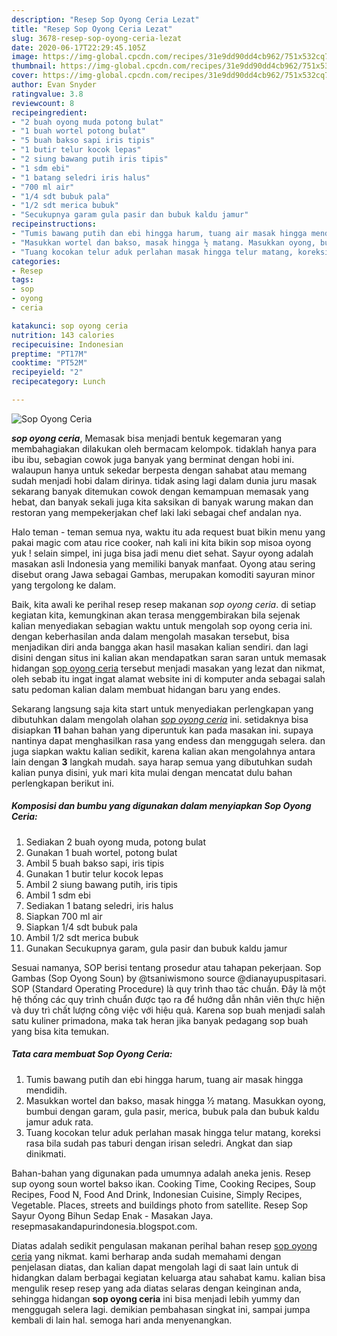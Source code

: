 ```yaml
---
description: "Resep Sop Oyong Ceria Lezat"
title: "Resep Sop Oyong Ceria Lezat"
slug: 3678-resep-sop-oyong-ceria-lezat
date: 2020-06-17T22:29:45.105Z
image: https://img-global.cpcdn.com/recipes/31e9dd90dd4cb962/751x532cq70/sop-oyong-ceria-foto-resep-utama.jpg
thumbnail: https://img-global.cpcdn.com/recipes/31e9dd90dd4cb962/751x532cq70/sop-oyong-ceria-foto-resep-utama.jpg
cover: https://img-global.cpcdn.com/recipes/31e9dd90dd4cb962/751x532cq70/sop-oyong-ceria-foto-resep-utama.jpg
author: Evan Snyder
ratingvalue: 3.8
reviewcount: 8
recipeingredient:
- "2 buah oyong muda potong bulat"
- "1 buah wortel potong bulat"
- "5 buah bakso sapi iris tipis"
- "1 butir telur kocok lepas"
- "2 siung bawang putih iris tipis"
- "1 sdm ebi"
- "1 batang seledri iris halus"
- "700 ml air"
- "1/4 sdt bubuk pala"
- "1/2 sdt merica bubuk"
- "Secukupnya garam gula pasir dan bubuk kaldu jamur"
recipeinstructions:
- "Tumis bawang putih dan ebi hingga harum, tuang air masak hingga mendidih."
- "Masukkan wortel dan bakso, masak hingga ½ matang. Masukkan oyong, bumbui dengan garam, gula pasir, merica, bubuk pala dan bubuk kaldu jamur aduk rata."
- "Tuang kocokan telur aduk perlahan masak hingga telur matang, koreksi rasa bila sudah pas taburi dengan irisan seledri. Angkat dan siap dinikmati."
categories:
- Resep
tags:
- sop
- oyong
- ceria

katakunci: sop oyong ceria 
nutrition: 143 calories
recipecuisine: Indonesian
preptime: "PT17M"
cooktime: "PT52M"
recipeyield: "2"
recipecategory: Lunch

---
```



![Sop Oyong Ceria](https://img-global.cpcdn.com/recipes/31e9dd90dd4cb962/751x532cq70/sop-oyong-ceria-foto-resep-utama.jpg)

<b><i>sop oyong ceria</i></b>, Memasak bisa menjadi bentuk kegemaran yang membahagiakan dilakukan oleh bermacam kelompok. tidaklah hanya para ibu ibu, sebagian cowok juga banyak yang berminat dengan hobi ini. walaupun hanya untuk sekedar berpesta dengan sahabat atau memang sudah menjadi hobi dalam dirinya. tidak asing lagi dalam dunia juru masak sekarang banyak ditemukan cowok dengan kemampuan memasak yang hebat, dan banyak sekali juga kita saksikan di banyak warung makan dan restoran yang mempekerjakan chef laki laki sebagai chef andalan nya.

Halo teman - teman semua nya, waktu itu ada request buat bikin menu yang pakai magic com atau rice cooker, nah kali ini kita bikin sop misoa oyong yuk ! selain simpel, ini juga bisa jadi menu diet sehat. Sayur oyong adalah masakan asli Indonesia yang memiliki banyak manfaat. Oyong atau sering disebut orang Jawa sebagai Gambas, merupakan komoditi sayuran minor yang tergolong ke dalam.

Baik, kita awali ke perihal resep resep makanan <i>sop oyong ceria</i>. di setiap kegiatan kita, kemungkinan akan terasa menggembirakan bila sejenak kalian menyediakan sebagian waktu untuk mengolah sop oyong ceria ini. dengan keberhasilan anda dalam mengolah masakan tersebut, bisa menjadikan diri anda bangga akan hasil masakan kalian sendiri. dan lagi disini dengan situs ini kalian akan mendapatkan saran saran untuk memasak hidangan <u>sop oyong ceria</u> tersebut menjadi masakan yang lezat dan nikmat, oleh sebab itu ingat ingat alamat website ini di komputer anda sebagai salah satu pedoman kalian dalam membuat hidangan baru yang endes.


Sekarang langsung saja kita start untuk menyediakan perlengkapan yang dibutuhkan dalam mengolah olahan <u><i>sop oyong ceria</i></u> ini. setidaknya bisa disiapkan <b>11</b> bahan bahan yang diperuntuk kan pada masakan ini. supaya nantinya dapat menghasilkan rasa yang endess dan menggugah selera. dan juga siapkan waktu kalian sedikit, karena kalian akan mengolahnya antara lain dengan <b>3</b> langkah mudah. saya harap semua yang dibutuhkan sudah kalian punya disini, yuk mari kita mulai dengan mencatat dulu bahan perlengkapan berikut ini.

<!--inarticleads1-->

##### Komposisi dan bumbu yang digunakan dalam menyiapkan Sop Oyong Ceria:

1. Sediakan 2 buah oyong muda, potong bulat
1. Gunakan 1 buah wortel, potong bulat
1. Ambil 5 buah bakso sapi, iris tipis
1. Gunakan 1 butir telur kocok lepas
1. Ambil 2 siung bawang putih, iris tipis
1. Ambil 1 sdm ebi
1. Sediakan 1 batang seledri, iris halus
1. Siapkan 700 ml air
1. Siapkan 1/4 sdt bubuk pala
1. Ambil 1/2 sdt merica bubuk
1. Gunakan Secukupnya garam, gula pasir dan bubuk kaldu jamur


Sesuai namanya, SOP berisi tentang prosedur atau tahapan pekerjaan. Sop Gambas (Sop Oyong Soun) by @tsaniwismono source @dianayupuspitasari. SOP (Standard Operating Procedure) là quy trình thao tác chuẩn. Đây là một hệ thống các quy trình chuẩn được tạo ra để hướng dẫn nhân viên thực hiện và duy trì chất lượng công việc với hiệu quả. Karena sop buah menjadi salah satu kuliner primadona, maka tak heran jika banyak pedagang sop buah yang bisa kita temukan. 

<!--inarticleads2-->

##### Tata cara membuat Sop Oyong Ceria:

1. Tumis bawang putih dan ebi hingga harum, tuang air masak hingga mendidih.
1. Masukkan wortel dan bakso, masak hingga ½ matang. Masukkan oyong, bumbui dengan garam, gula pasir, merica, bubuk pala dan bubuk kaldu jamur aduk rata.
1. Tuang kocokan telur aduk perlahan masak hingga telur matang, koreksi rasa bila sudah pas taburi dengan irisan seledri. Angkat dan siap dinikmati.


Bahan-bahan yang digunakan pada umumnya adalah aneka jenis. Resep sup oyong soun wortel bakso ikan. Cooking Time, Cooking Recipes, Soup Recipes, Food N, Food And Drink, Indonesian Cuisine, Simply Recipes, Vegetable. Places, streets and buildings photo from satellite. Resep Sop Sayur Oyong Bihun Sedap Enak - Masakan Jaya. resepmasakandapurindonesia.blogspot.com. 

Diatas adalah sedikit pengulasan makanan perihal bahan resep <u>sop oyong ceria</u> yang nikmat. kami berharap anda sudah memahami dengan penjelasan diatas, dan kalian dapat mengolah lagi di saat lain untuk di hidangkan dalam berbagai kegiatan keluarga atau sahabat kamu. kalian bisa mengulik resep resep yang ada diatas selaras dengan keinginan anda, sehingga hidangan <b>sop oyong ceria</b> ini bisa menjadi lebih yummy dan menggugah selera lagi. demikian pembahasan singkat ini, sampai jumpa kembali di lain hal. semoga hari anda menyenangkan.
